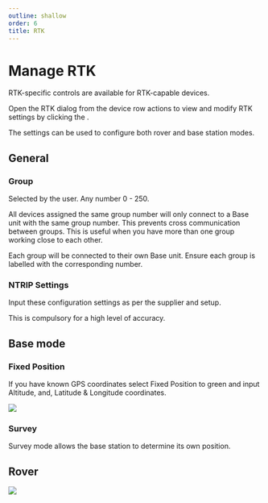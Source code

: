 ```yaml
---
outline: shallow
order: 6
title: RTK
---
```

# Manage RTK

RTK-specific controls are available for RTK-capable devices.

Open the RTK dialog from the device row actions to view and modify RTK settings by clicking the <i class="eva eva-star-outline" style="color: #fc7c3d; font-size: 1.5em;"></i>.

The settings can be used to configure both rover and base station modes.

## General

### Group

Selected by the user.
Any number 0 - 250.

All devices assigned the same group number will only connect to a Base unit with the same group number.
This prevents cross communication between groups.
This is useful when you have more than one group working close to each other.

Each group will be connected to their own Base unit.
Ensure each group is labelled with the corresponding number.

### NTRIP Settings

Input these configuration settings as per the supplier and setup.

This is compulsory for a high level of accuracy.

## Base mode

### Fixed Position

If you have known GPS coordinates select Fixed Position to green and input Altitude, and, Latitude & Longitude coordinates.

![](https://upload.r2.lb.chasm.cloud/2025/10/imgur/URMQxLP.png)

### Survey

Survey mode allows the base station to determine its own position.

## Rover

![](https://upload.r2.lb.chasm.cloud/2025/10/imgur/QP5Im8F.png)
